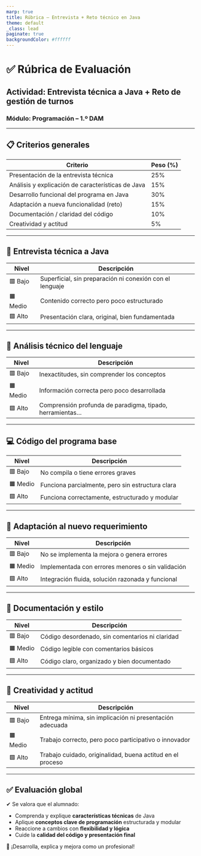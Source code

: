 ```yaml
---
marp: true
title: Rúbrica – Entrevista + Reto técnico en Java
theme: default
_class: lead
paginate: true
backgroundColor: #ffffff
---
```


# ✅ Rúbrica de Evaluación  
## Actividad: Entrevista técnica a Java + Reto de gestión de turnos  
### Módulo: Programación – 1.º DAM

---

## 📋 Criterios generales

| Criterio                                        | Peso (%) |
|-------------------------------------------------|----------|
| Presentación de la entrevista técnica           | 25%      |
| Análisis y explicación de características de Java | 15%    |
| Desarrollo funcional del programa en Java       | 30%      |
| Adaptación a nueva funcionalidad (reto)         | 15%      |
| Documentación / claridad del código             | 10%      |
| Creatividad y actitud                           | 5%       |

---

## 🎤 Entrevista técnica a Java

| Nivel     | Descripción                                              |
|-----------|----------------------------------------------------------|
| 🟥 Bajo    | Superficial, sin preparación ni conexión con el lenguaje |
| 🟧 Medio   | Contenido correcto pero poco estructurado                |
| 🟩 Alto    | Presentación clara, original, bien fundamentada          |

---

## 🧠 Análisis técnico del lenguaje

| Nivel     | Descripción                                               |
|-----------|-----------------------------------------------------------|
| 🟥 Bajo    | Inexactitudes, sin comprender los conceptos               |
| 🟧 Medio   | Información correcta pero poco desarrollada               |
| 🟩 Alto    | Comprensión profunda de paradigma, tipado, herramientas… |

---

## 💻 Código del programa base

| Nivel     | Descripción                                                |
|-----------|------------------------------------------------------------|
| 🟥 Bajo    | No compila o tiene errores graves                          |
| 🟧 Medio   | Funciona parcialmente, pero sin estructura clara           |
| 🟩 Alto    | Funciona correctamente, estructurado y modular             |

---

## 🔄 Adaptación al nuevo requerimiento

| Nivel     | Descripción                                                 |
|-----------|-------------------------------------------------------------|
| 🟥 Bajo    | No se implementa la mejora o genera errores                 |
| 🟧 Medio   | Implementada con errores menores o sin validación           |
| 🟩 Alto    | Integración fluida, solución razonada y funcional           |

---

## 📑 Documentación y estilo

| Nivel     | Descripción                                            |
|-----------|--------------------------------------------------------|
| 🟥 Bajo    | Código desordenado, sin comentarios ni claridad        |
| 🟧 Medio   | Código legible con comentarios básicos                 |
| 🟩 Alto    | Código claro, organizado y bien documentado            |

---

## 🌟 Creatividad y actitud

| Nivel     | Descripción                                                 |
|-----------|-------------------------------------------------------------|
| 🟥 Bajo    | Entrega mínima, sin implicación ni presentación adecuada   |
| 🟧 Medio   | Trabajo correcto, pero poco participativo o innovador      |
| 🟩 Alto    | Trabajo cuidado, originalidad, buena actitud en el proceso |

---

## ✅ Evaluación global

✔ Se valora que el alumnado:

- Comprenda y explique **características técnicas** de Java  
- Aplique **conceptos clave de programación** estructurada y modular  
- Reaccione a cambios con **flexibilidad y lógica**  
- Cuide la **calidad del código y presentación final**

🎯 ¡Desarrolla, explica y mejora como un profesional!
